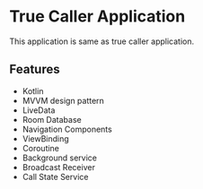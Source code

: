 # True Caller Application
This application is same as true caller application.

## Features
- Kotlin
- MVVM design pattern 
- LiveData
- Room Database
- Navigation Components
- ViewBinding
- Coroutine 
- Background service
- Broadcast Receiver
- Call State Service
